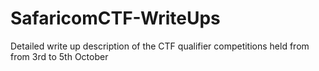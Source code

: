 # SafaricomCTF-WriteUps
Detailed write up description of the CTF qualifier competitions held from from 3rd to 5th October
